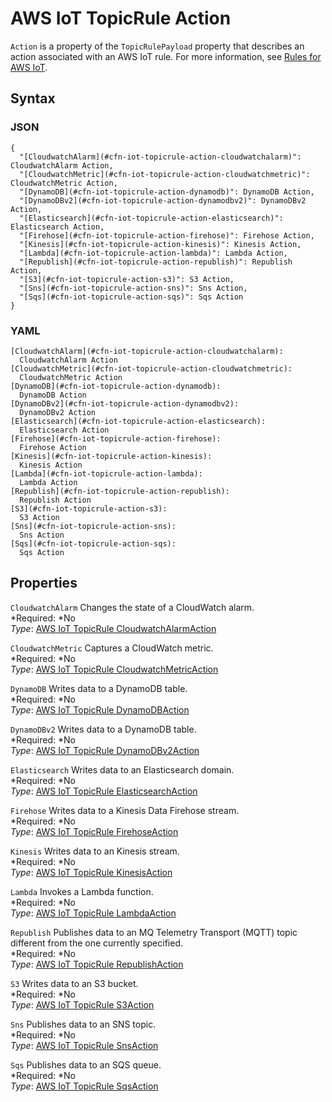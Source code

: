# AWS IoT TopicRule Action<a name="aws-properties-iot-topicrule-action"></a>

`Action` is a property of the `TopicRulePayload` property that describes an action associated with an AWS IoT rule\. For more information, see [Rules for AWS IoT](http://docs.aws.amazon.com/iot/latest/developerguide/iot-rules.html)\.

## Syntax<a name="w3ab2c21c14e1145b5"></a>

### JSON<a name="aws-properties-iot-topicrule-action-syntax.json"></a>

```
{
  "[CloudwatchAlarm](#cfn-iot-topicrule-action-cloudwatchalarm)": CloudwatchAlarm Action,
  "[CloudwatchMetric](#cfn-iot-topicrule-action-cloudwatchmetric)": CloudwatchMetric Action,
  "[DynamoDB](#cfn-iot-topicrule-action-dynamodb)": DynamoDB Action,
  "[DynamoDBv2](#cfn-iot-topicrule-action-dynamodbv2)": DynamoDBv2 Action,
  "[Elasticsearch](#cfn-iot-topicrule-action-elasticsearch)": Elasticsearch Action,
  "[Firehose](#cfn-iot-topicrule-action-firehose)": Firehose Action,
  "[Kinesis](#cfn-iot-topicrule-action-kinesis)": Kinesis Action,
  "[Lambda](#cfn-iot-topicrule-action-lambda)": Lambda Action,
  "[Republish](#cfn-iot-topicrule-action-republish)": Republish Action,
  "[S3](#cfn-iot-topicrule-action-s3)": S3 Action,
  "[Sns](#cfn-iot-topicrule-action-sns)": Sns Action,
  "[Sqs](#cfn-iot-topicrule-action-sqs)": Sqs Action
}
```

### YAML<a name="aws-properties-iot-topicrule-action-syntax.yaml"></a>

```
[CloudwatchAlarm](#cfn-iot-topicrule-action-cloudwatchalarm):
  CloudwatchAlarm Action
[CloudwatchMetric](#cfn-iot-topicrule-action-cloudwatchmetric):
  CloudwatchMetric Action
[DynamoDB](#cfn-iot-topicrule-action-dynamodb):
  DynamoDB Action
[DynamoDBv2](#cfn-iot-topicrule-action-dynamodbv2):
  DynamoDBv2 Action
[Elasticsearch](#cfn-iot-topicrule-action-elasticsearch):
  Elasticsearch Action
[Firehose](#cfn-iot-topicrule-action-firehose):
  Firehose Action
[Kinesis](#cfn-iot-topicrule-action-kinesis):
  Kinesis Action
[Lambda](#cfn-iot-topicrule-action-lambda):
  Lambda Action
[Republish](#cfn-iot-topicrule-action-republish):
  Republish Action
[S3](#cfn-iot-topicrule-action-s3):
  S3 Action
[Sns](#cfn-iot-topicrule-action-sns):
  Sns Action
[Sqs](#cfn-iot-topicrule-action-sqs):
  Sqs Action
```

## Properties<a name="w3ab2c21c14e1145b7"></a>

`CloudwatchAlarm`  <a name="cfn-iot-topicrule-action-cloudwatchalarm"></a>
Changes the state of a CloudWatch alarm\.  
*Required: *No  
*Type*: [AWS IoT TopicRule CloudwatchAlarmAction](aws-properties-iot-topicrule-cloudwatchalarmaction.md)

`CloudwatchMetric`  <a name="cfn-iot-topicrule-action-cloudwatchmetric"></a>
Captures a CloudWatch metric\.  
*Required: *No  
*Type*: [AWS IoT TopicRule CloudwatchMetricAction](aws-properties-iot-topicrule-cloudwatchmetricaction.md)

`DynamoDB`  <a name="cfn-iot-topicrule-action-dynamodb"></a>
Writes data to a DynamoDB table\.  
*Required: *No  
*Type*: [AWS IoT TopicRule DynamoDBAction](aws-properties-iot-topicrule-dynamodbaction.md)

`DynamoDBv2`  <a name="cfn-iot-topicrule-action-dynamodbv2"></a>
Writes data to a DynamoDB table\.  
*Required: *No  
*Type*: [AWS IoT TopicRule DynamoDBv2Action](aws-properties-iot-topicrule-dynamodbv2action.md)

`Elasticsearch`  <a name="cfn-iot-topicrule-action-elasticsearch"></a>
Writes data to an Elasticsearch domain\.  
*Required: *No  
*Type*: [AWS IoT TopicRule ElasticsearchAction](aws-properties-iot-topicrule-elasticsearchaction.md)

`Firehose`  <a name="cfn-iot-topicrule-action-firehose"></a>
Writes data to a Kinesis Data Firehose stream\.  
*Required: *No  
*Type*: [AWS IoT TopicRule FirehoseAction](aws-properties-iot-topicrule-firehoseaction.md)

`Kinesis`  <a name="cfn-iot-topicrule-action-kinesis"></a>
Writes data to an Kinesis stream\.  
*Required: *No  
*Type*: [AWS IoT TopicRule KinesisAction](aws-properties-iot-topicrule-kinesisaction.md)

`Lambda`  <a name="cfn-iot-topicrule-action-lambda"></a>
Invokes a Lambda function\.  
*Required: *No  
*Type*: [AWS IoT TopicRule LambdaAction](aws-properties-iot-topicrule-lambdaaction.md)

`Republish`  <a name="cfn-iot-topicrule-action-republish"></a>
Publishes data to an MQ Telemetry Transport \(MQTT\) topic different from the one currently specified\.  
*Required: *No  
*Type*: [AWS IoT TopicRule RepublishAction](aws-properties-iot-topicrule-republishaction.md)

`S3`  <a name="cfn-iot-topicrule-action-s3"></a>
Writes data to an S3 bucket\.  
*Required: *No  
*Type*: [AWS IoT TopicRule S3Action](aws-properties-iot-topicrule-s3action.md)

`Sns`  <a name="cfn-iot-topicrule-action-sns"></a>
Publishes data to an SNS topic\.  
*Required: *No  
*Type*: [AWS IoT TopicRule SnsAction](aws-properties-iot-topicrule-snsaction.md)

`Sqs`  <a name="cfn-iot-topicrule-action-sqs"></a>
Publishes data to an SQS queue\.  
*Required: *No  
*Type*: [AWS IoT TopicRule SqsAction](aws-properties-iot-topicrule-sqsaction.md)